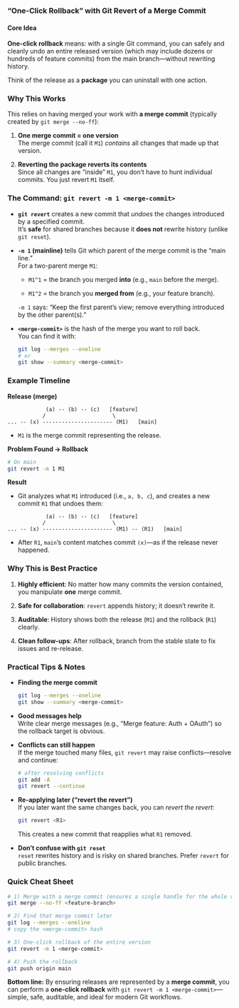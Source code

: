 ### “One-Click Rollback” with Git Revert of a Merge Commit

#### Core Idea

**One-click rollback** means: with a single Git command, you can safely and cleanly undo an entire released version (which may include dozens or hundreds of feature commits) from the main branch—without rewriting history.

Think of the release as a **package** you can uninstall with one action.


### Why This Works

This relies on having merged your work with **a merge commit** (typically created by `git merge --no-ff`):

1. **One merge commit = one version**  
    The merge commit (call it `M1`) _contains_ all changes that made up that version.
    
2. **Reverting the package reverts its contents**  
    Since all changes are “inside” `M1`, you don’t have to hunt individual commits. You just revert `M1` itself.
    

### The Command: `git revert -m 1 <merge-commit>`

- **`git revert`** creates a new commit that _undoes_ the changes introduced by a specified commit.  
    It’s **safe** for shared branches because it **does not** rewrite history (unlike `git reset`).
    
- **`-m 1` (mainline)** tells Git which parent of the merge commit is the “main line.”  
    For a two-parent merge `M1`:
    
    - `M1^1` = the branch you merged **into** (e.g., `main` before the merge).
        
    - `M1^2` = the branch you **merged from** (e.g., your feature branch).
        
    
    `-m 1` says: “Keep the first parent’s view; remove everything introduced by the other parent(s).”
    
- **`<merge-commit>`** is the hash of the merge you want to roll back.  
    You can find it with:
    
    ```bash
    git log --merges --oneline
    # or
    git show --summary <merge-commit>
    ```


### Example Timeline

**Release (merge)**

```
            (a) -- (b) -- (c)   [feature]
           /                     \
... -- (x) ---------------------- (M1)   [main]
```

- `M1` is the merge commit representing the release.
    

**Problem Found → Rollback**

```bash
# On main
git revert -m 1 M1
```

**Result**

- Git analyzes what `M1` introduced (i.e., `a, b, c`), and creates a new commit `R1` that undoes them:
    

```
            (a) -- (b) -- (c)   [feature]
           /                     \
... -- (x) ---------------------- (M1) -- (R1)   [main]
```

- After `R1`, `main`’s content matches commit `(x)`—as if the release never happened.
    

### Why This is Best Practice

1. **Highly efficient**: No matter how many commits the version contained, you manipulate **one** merge commit.
    
2. **Safe for collaboration**: `revert` appends history; it doesn’t rewrite it.
    
3. **Auditable**: History shows both the release (`M1`) and the rollback (`R1`) clearly.
    
4. **Clean follow-ups**: After rollback, branch from the stable state to fix issues and re-release.

### Practical Tips & Notes

- **Finding the merge commit**
    
    ```bash
    git log --merges --oneline
    git show --summary <merge-commit>
    ```
    
- **Good messages help**  
    Write clear merge messages (e.g., “Merge feature: Auth + OAuth”) so the rollback target is obvious.
    
- **Conflicts can still happen**  
    If the merge touched many files, `git revert` may raise conflicts—resolve and continue:
    
    ```bash
    # after resolving conflicts
    git add -A
    git revert --continue
    ```
    
- **Re-applying later (“revert the revert”)**  
    If you later want the same changes back, you can _revert the revert_:
    
    ```bash
    git revert <R1>
    ```
    
    This creates a new commit that reapplies what `R1` removed.
    
- **Don’t confuse with `git reset`**  
    `reset` rewrites history and is risky on shared branches. Prefer `revert` for public branches.

### Quick Cheat Sheet

```bash
# 1) Merge with a merge commit (ensures a single handle for the whole version)
git merge --no-ff <feature-branch>

# 2) Find that merge commit later
git log --merges --oneline
# copy the <merge-commit> hash

# 3) One-click rollback of the entire version
git revert -m 1 <merge-commit>

# 4) Push the rollback
git push origin main
```

**Bottom line:** By ensuring releases are represented by a **merge commit**, you can perform a **one-click rollback** with `git revert -m 1 <merge-commit>`—simple, safe, auditable, and ideal for modern Git workflows.